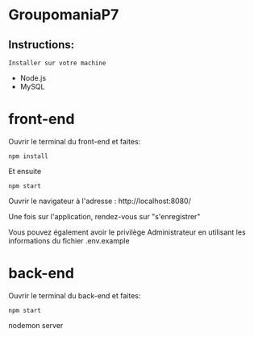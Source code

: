 # GroupomaniaP7

## Instructions:
    Installer sur votre machine
  - Node.js
  - MySQL
 
# front-end
  Ouvrir le terminal du front-end et faites:
```
npm install
```
Et ensuite 
```
npm start
```
  Ouvrir le navigateur à l'adresse : http://localhost:8080/
  
  Une fois sur l'application, rendez-vous sur "s'enregistrer"
  
  Vous pouvez également avoir le privilège Administrateur en utilisant les informations du fichier .env.example

# back-end
  Ouvrir le terminal du back-end et faites:
```
npm start
```
nodemon server
```
